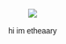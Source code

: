<style>
@import url('https://fonts.googleapis.com/css2?family=Patrick+Hand&display=swap');
</style>

<p align="center" style="font-family: Patrick Hand, Comic Sans MS, Arial;">
  <img src="https://i.ibb.co/bLbS1QS/etheaarygit.png">
  <br><br>
  hi im etheaary
</p>
